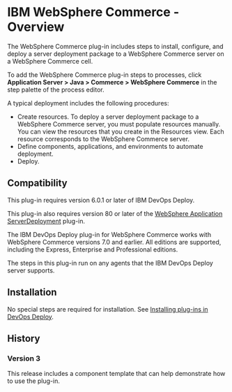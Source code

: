 
# IBM WebSphere Commerce - Overview

The WebSphere Commerce plug-in includes steps to install, configure, and deploy a server deployment package to a WebSphere Commerce server on a WebSphere Commerce cell.

To add the WebSphere Commerce plug-in steps to processes, click **Application Server > Java > Commerce > WebSphere Commerce** in the step palette of the process editor.

A typical deployment includes the following procedures:

* Create resources. To deploy a server deployment package to a WebSphere Commerce server, you must populate resources manually. You can view the resources that you create in the Resources view. Each resource corresponds to the WebSphere Commerce server.
* Define components, applications, and environments to automate deployment.
* Deploy.

## Compatibility

This plug-in requires version 6.0.1 or later of IBM DevOps Deploy.

This plug-in also requires version 80 or later of the [WebSphere Application ServerDeployment](https://urbancode.github.io/IBM-UCx-PLUGIN-DOCS-BETA/UCD/Websphere/) plug-in.

The IBM DevOps Deploy plug-in for WebSphere Commerce works with WebSphere Commerce versions 7.0 and earlier. All editions are supported, including the Express, Enterprise and Professional editions.

The steps in this plug-in run on any agents that the IBM DevOps Deploy server supports.

## Installation

No special steps are required for installation. See [Installing plug-ins in DevOps Deploy](https://community.ibm.com/community/user/wasdevops/blogs/laurel-dickson-bull1/2022/06/13/install-plugins "Installing plug-ins in DevOps Deploy").

## History

### Version 3

This release includes a component template that can help demonstrate how to use the plug-in.

